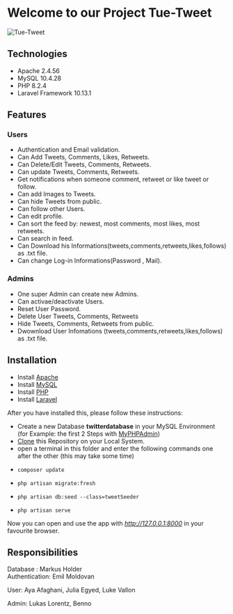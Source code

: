 # Welcome to our Project Tue-Tweet

![Tue-Tweet](https://github.com/Emilmoldovan24/Tue-Tweet/assets/92357718/a4cfc58a-39dc-4136-8760-70111d06a1eb)

 
## Technologies
* Apache 2.4.56
* MySQL 10.4.28
* PHP 8.2.4
* Laravel Framework 10.13.1 

## Features
### Users
* Authentication and Email validation. 
* Can Add Tweets, Comments, Likes, Retweets.
* Can Delete/Edit Tweets, Comments, Retweets.
* Can update Tweets, Comments, Retweets.
* Get notifications when someone comment, retweet or like tweet or follow.
* Can add Images to Tweets.
* Can hide Tweets from public.
* Can follow other Users.
* Can edit profile.
* Can sort the feed by: newest, most comments, most likes, most retweets.
* Can search in feed. 
* Can Download his Informations(tweets,comments,retweets,likes,follows) as .txt file.
* Can change Log-in Informations(Password , Mail). 

### Admins
* One super Admin can create new Admins.
* Can activae/deactivate Users.
* Reset User Password.
* Delete User Tweets, Comments, Retweets
* Hide Tweets, Comments, Retweets from public.
* Dwownload User Infomations (tweets,comments,retweets,likes,follows) as .txt file.
## Installation
* Install [Apache](https://httpd.apache.org/docs/2.4/install.html)
* Install [MySQL](https://dev.mysql.com/doc/mysql-installation-excerpt/5.7/en/)
* Install [PHP](https://www.php.net/manual/en/install.php)
* Install [Laravel](https://laravel.com/docs/7.x/installation)

After you have installed this, please follow these instructions:
* Create a new Database **twitterdatabase** in your MySQL Environment (for Example: the first 2 Steps with [MyPHPAdmin](https://www.geeksforgeeks.org/how-to-create-a-new-database-in-phpmyadmin/))
* [Clone](https://docs.github.com/de/repositories/creating-and-managing-repositories/cloning-a-repository) this Repository on your Local System.
* open a terminal in this folder and enter the following commands one after the other (this may take some time)
*     composer update
*     php artisan migrate:fresh
*     php artisan db:seed --class=tweetSeeder
*     php artisan serve

Now you can open and use the app with *http://127.0.0.1:8000* in your favourite browser.  
    

## Responsibilities

Database : Markus Holder  
Authentication: Emil Moldovan

User: Aya Afaghani, Julia Egyed, Luke Vallon

Admin: Lukas Lorentz, Benno
